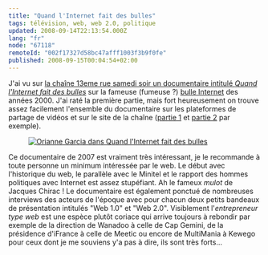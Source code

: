 ```yaml
---
title: "Quand l'Internet fait des bulles"
tags: télévision, web, web 2.0, politique
updated: 2008-09-14T22:13:54.000Z
lang: "fr"
node: "67118"
remoteId: "002f17327d58bc47afff1003f3b9f0fe"
published: 2008-09-15T00:04:54+02:00
---
```


J'ai vu sur [la chaîne 13eme rue samedi soir un documentaire intitulé *Quand l'Internet fait des bulles*](http://www.13emerue.fr/13emerue/cache/programmes/quand-linternet-fait-des-bulles.htm) sur la fameuse (fumeuse ?) [bulle Internet](http://fr.wikipedia.org/wiki/Bulle_Internet) des années 2000. J'ai raté la première partie, mais fort heureusement on trouve assez facilement l'ensemble du documentaire sur les plateformes de partage de vidéos et sur le site de la chaîne ([partie 1](http://www.youtube.com/watch?v=Hj7KoLITX0k) et [partie 2](http://www.youtube.com/watch?v=7AzOPqJdcIM) par exemple).

<figure class="object-left"><a href="/images/orianne-garcia-dans-quand-l-internet-fait-des-bulles.jpg"><img loading="lazy" src="/images/330x/orianne-garcia-dans-quand-l-internet-fait-des-bulles.jpg" alt="Orianne Garcia dans Quand l'Internet fait des bulles">
</a></figure>


Ce documentaire de 2007 est vraiment très intéressant, je le recommande à toute personne un minimum intéressée par le web. Le début avec l'historique du web, le parallèle avec le Minitel et le rapport des hommes politiques avec Internet est assez stupéfiant. Ah le fameux *mulot* de Jacques Chirac ! Le documentaire est également ponctué de nombreuses interviews des acteurs de l'époque avec pour chacun deux petits bandeaux de présentation intitulés &quot;Web 1.0&quot; et &quot;Web 2.0&quot;. Visiblement l'*entrepreneur type web* est une espèce plutôt coriace qui arrive toujours à rebondir par exemple de la direction de Wanadoo à celle de Cap Gemini, de la présidence d'iFrance à celle de Meetic ou encore de MultiMania à Kewego pour ceux dont je me souviens y'a pas à dire, ils sont très forts...

